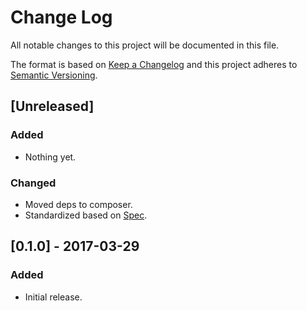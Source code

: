 # Change Log
All notable changes to this project will be documented in this file.

The format is based on [Keep a Changelog](http://keepachangelog.com/) and this project adheres to [Semantic Versioning](http://semver.org/).

## [Unreleased]
### Added
- Nothing yet.

### Changed
- Moved deps to composer.
- Standardized based on [Spec](https://github.com/shiphp/spec).

## [0.1.0] - 2017-03-29

### Added
- Initial release.